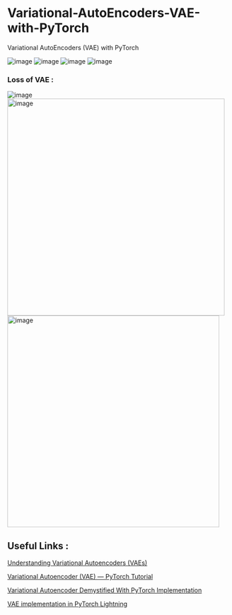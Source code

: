 # Variational-AutoEncoders-VAE-with-PyTorch
Variational AutoEncoders (VAE) with PyTorch


![image](https://github.com/ambideXtrous9/Variational-AutoEncoders-VAE-with-PyTorch/assets/31372586/8c34e6ba-62ad-4d72-8397-3dc1075af685)
![image](https://github.com/ambideXtrous9/Variational-AutoEncoders-VAE-with-PyTorch/assets/31372586/6934b4dd-f411-4b79-9844-f300e71b9c73)
![image](https://github.com/ambideXtrous9/Variational-AutoEncoders-VAE-with-PyTorch/assets/31372586/b3598a12-80c7-46c5-b50f-0b82821c21a2)
![image](https://github.com/ambideXtrous9/Variational-AutoEncoders-VAE-with-PyTorch/assets/31372586/1c78cbc5-e549-409d-82f7-27fb4066a774)

### Loss of VAE :

![image](https://github.com/ambideXtrous9/Variational-AutoEncoders-VAE-with-PyTorch/assets/31372586/048d93e2-2eb8-4357-8467-df538013ee5f)
<img width="491" alt="image" src="https://github.com/ambideXtrous9/Variational-AutoEncoders-VAE-with-PyTorch/assets/31372586/6fa87200-6cff-463d-9961-fa6c77af43c1">
<img width="479" alt="image" src="https://github.com/ambideXtrous9/Variational-AutoEncoders-VAE-with-PyTorch/assets/31372586/d3a35c11-b19b-4f47-9da5-47578715b8d6">


## Useful Links : 
[Understanding Variational Autoencoders (VAEs)](https://towardsdatascience.com/understanding-variational-autoencoders-vaes-f70510919f73)


[Variational Autoencoder (VAE) — PyTorch Tutorial](https://medium.com/@rekalantar/variational-auto-encoder-vae-pytorch-tutorial-dce2d2fe0f5f)


[Variational Autoencoder Demystified With PyTorch Implementation](https://towardsdatascience.com/variational-autoencoder-demystified-with-pytorch-implementation-3a06bee395ed)


[VAE implementation in PyTorch Lightning](https://colab.research.google.com/drive/1_yGmk8ahWhDs23U4mpplBFa-39fsEJoT?usp=sharing)
